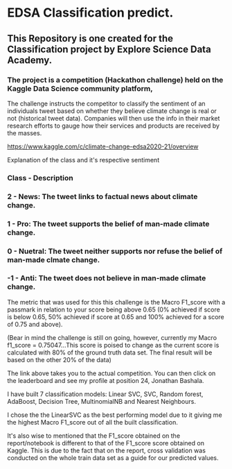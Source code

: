 # EDSA Classification predict.

## This Repository is one created for the Classification project by Explore Science Data Academy.

### The project is a competition (Hackathon challenge) held on the Kaggle Data Science community platform, 

The challenge instructs the competitor to classify the sentiment of an individuals tweet based on whether they believe climate change is real or not (historical tweet data). Companies will then use the info in their market research efforts to gauge how their services and products are received by the masses.

https://www.kaggle.com/c/climate-change-edsa2020-21/overview

Explanation of the class and it's respective sentiment

### Class - Description

### 2 - News:    The tweet links to factual news about climate change.
### 1 - Pro:     The tweet supports the belief of man-made climate change.
### 0 - Nuetral: The tweet neither supports nor refuse the belief of man-made clmate change.
### -1 - Anti:   The tweet does not believe in man-made climate change.


The metric that was used for this this challenge is the  Macro F1_score with a passmark in relation to your score being above 0.65 (0% achieved if score is below 0.65, 50% achieved if score at 0.65 and 100% achieved for a score of 0.75 and above).

(Bear in mind the challenge is still on going, however, currently my Macro f1_score  = 0.75047...This score is poised to change as the current score is calculated with 80% of the ground truth data set. The final result will be based on the other 20% of the data)

The link above takes you to the actual competition. You can then click on the leaderboard and see my profile at position 24, Jonathan Bashala.

I have built 7 classification models: Linear SVC, SVC, Random forest, AdaBoost, Decision Tree, MultinomialNB and Nearest Neighbours.

I chose the the LinearSVC as the best performing model due to it giving me the highest Macro F1_score out of all the built classification. 

It's also wise to mentioned that the F1_score obtained on the report/notebook is different to that of the F1_score score obtained on Kaggle. This is due to the fact that on the report, cross validation was conducted on the whole train data set as a guide for our predicted values.


 
